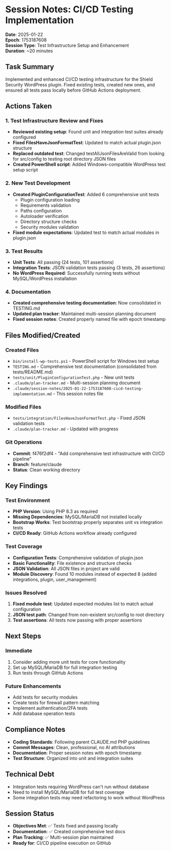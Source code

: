 # Session Notes: CI/CD Testing Implementation

**Date**: 2025-01-22  
**Epoch**: 1753187608  
**Session Type**: Test Infrastructure Setup and Enhancement  
**Duration**: ~20 minutes  

## Task Summary

Implemented and enhanced CI/CD testing infrastructure for the Shield Security WordPress plugin. Fixed existing tests, created new ones, and ensured all tests pass locally before GitHub Actions deployment.

## Actions Taken

### 1. Test Infrastructure Review and Fixes
- **Reviewed existing setup**: Found unit and integration test suites already configured
- **Fixed FilesHaveJsonFormatTest**: Updated to match actual plugin.json structure
- **Replaced outdated test**: Changed testAllJsonFilesAreValid from looking for src/config to testing root directory JSON files
- **Created PowerShell script**: Added Windows-compatible WordPress test setup script

### 2. New Test Development
- **Created PluginConfigurationTest**: Added 6 comprehensive unit tests
  - Plugin configuration loading
  - Requirements validation
  - Paths configuration
  - Autoloader verification
  - Directory structure checks
  - Security modules validation
- **Fixed module expectations**: Updated test to match actual modules in plugin.json

### 3. Test Results
- **Unit Tests**: All passing (24 tests, 101 assertions)
- **Integration Tests**: JSON validation tests passing (3 tests, 26 assertions)
- **No WordPress Required**: Successfully running tests without MySQL/WordPress installation

### 4. Documentation
- **Created comprehensive testing documentation**: Now consolidated in TESTING.md
- **Updated plan tracker**: Maintained multi-session planning document
- **Fixed session notes**: Created properly named file with epoch timestamp

## Files Modified/Created

### Created Files
- `bin/install-wp-tests.ps1` - PowerShell script for Windows test setup
- `TESTING.md` - Comprehensive test documentation (consolidated from tests/README.md)
- `tests/unit/PluginConfigurationTest.php` - New unit tests
- `.claude/plan-tracker.md` - Multi-session planning document
- `.claude/session-notes/2025-01-22-1753187608-cicd-testing-implementation.md` - This session notes file

### Modified Files
- `tests/integration/FilesHaveJsonFormatTest.php` - Fixed JSON validation tests
- `.claude/plan-tracker.md` - Updated with progress

### Git Operations
- **Commit**: f476f2df4 - "Add comprehensive test infrastructure with CI/CD pipeline"
- **Branch**: feature/claude
- **Status**: Clean working directory

## Key Findings

### Test Environment
- **PHP Version**: Using PHP 8.3 as required
- **Missing Dependencies**: MySQL/MariaDB not installed locally
- **Bootstrap Works**: Test bootstrap properly separates unit vs integration tests
- **CI/CD Ready**: GitHub Actions workflow already configured

### Test Coverage
- **Configuration Tests**: Comprehensive validation of plugin.json
- **Basic Functionality**: File existence and structure checks
- **JSON Validation**: All JSON files in project are valid
- **Module Discovery**: Found 10 modules instead of expected 8 (added integrations, plugin, user_management)

### Issues Resolved
1. **Fixed module test**: Updated expected modules list to match actual configuration
2. **JSON test path**: Changed from non-existent src/config to root directory
3. **Test assertions**: All tests now passing with proper assertions

## Next Steps

### Immediate
1. Consider adding more unit tests for core functionality
2. Set up MySQL/MariaDB for full integration testing
3. Run tests through GitHub Actions

### Future Enhancements
- Add tests for security modules
- Create tests for firewall pattern matching
- Implement authentication/2FA tests
- Add database operation tests

## Compliance Notes

- **Coding Standards**: Following parent CLAUDE.md PHP guidelines
- **Commit Messages**: Clean, professional, no AI attributions
- **Documentation**: Proper session notes with epoch timestamp
- **Test Structure**: Organized into unit and integration suites

## Technical Debt

- Integration tests requiring WordPress can't run without database
- Need to install MySQL/MariaDB for full test coverage
- Some integration tests may need refactoring to work without WordPress

## Session Status

- **Objectives Met**: ✅ Tests fixed and passing locally
- **Documentation**: ✅ Created comprehensive test docs
- **Plan Tracking**: ✅ Multi-session plan maintained
- **Ready for**: CI/CD pipeline execution on GitHub
